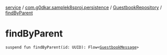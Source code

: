 [service](../../index.md) / [com.g0dkar.samplek8sproj.persistence](../index.md) / [GuestbookRepository](index.md) / [findByParent](./find-by-parent.md)

# findByParent

`suspend fun findByParent(id: UUID): Flow<`[`GuestbookMessage`](../../com.g0dkar.samplek8sproj.model/-guestbook-message/index.md)`>`
